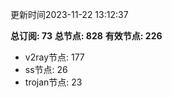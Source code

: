 更新时间2023-11-22 13:12:37

**总订阅: 73**
**总节点: 828**
**有效节点: 226**
- v2ray节点: 177
- ss节点: 26
- trojan节点: 23
